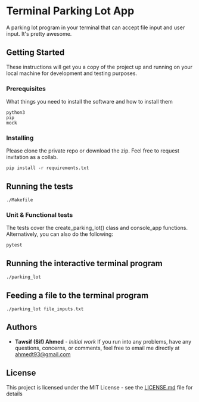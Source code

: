# Terminal Parking Lot App

A parking lot program in your terminal that can accept file input and user input. It's pretty awesome.

## Getting Started

These instructions will get you a copy of the project up and running on your local machine for development and testing purposes.
### Prerequisites

What things you need to install the software and how to install them

```
python3
pip
mock
```

### Installing

Please clone the private repo or download the zip. Feel free to request invitation as a collab.

```
pip install -r requirements.txt
```

## Running the tests

```
./Makefile
```

### Unit & Functional tests

The tests cover the create_parking_lot() class and console_app functions. Alternatively, you can also do the following:

```
pytest
```

## Running the interactive terminal program

```
./parking_lot
```

## Feeding a file to the terminal program

```
./parking_lot file_inputs.txt
```

## Authors

* **Tawsif (Sif) Ahmed** - *Initial work* 
If you run into any problems, have any questions, concerns, or comments, feel free to email me directly at ahmedt93@gmail.com

## License

This project is licensed under the MIT License - see the [LICENSE.md](LICENSE.md) file for details

